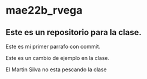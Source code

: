 # mae22b_rvega
## Este es un repositorio para la clase.

Este es mi primer parrafo con commit.

Este es un cambio de ejemplo en la clase.





El Martin Silva no esta pescando la clase

